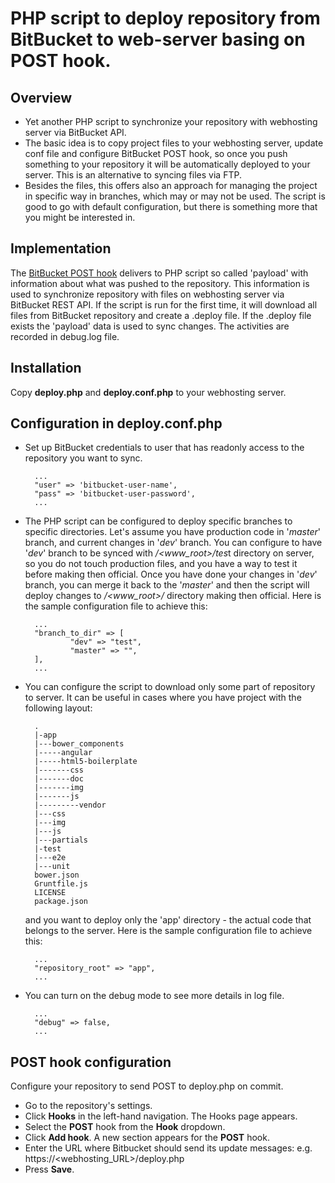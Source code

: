 # PHP script to deploy repository from BitBucket to web-server basing on POST hook. #

## Overview ##
* Yet another PHP script to synchronize your repository with webhosting server via BitBucket API. 
* The basic idea is to copy project files to your webhosting server, update conf file and configure BitBucket POST hook, so once you push something to your repository it will be automatically deployed to your server. This is an alternative to syncing files via FTP.
* Besides the files, this offers also an approach for managing the project in specific way in branches, which may or may not be used. The script is good to go with default configuration, but there is something more that you might be interested in.

## Implementation ##
The [BitBucket POST hook](https://confluence.atlassian.com/display/BITBUCKET/POST+hook+management) delivers to PHP script so called 'payload' with information about what was pushed to the repository. This information is used to synchronize repository with files on webhosting server via BitBucket REST API. If the script is run for the first time, it will download all files from BitBucket repository and create a .deploy file. If the .deploy file exists the 'payload' data is used to sync changes. The activities are recorded in debug.log file.

## Installation ##
Copy **deploy.php** and **deploy.conf.php** to your webhosting server.

## Configuration in deploy.conf.php ##
* Set up BitBucket credentials to user that has readonly access to the repository you want to sync.

		...
		"user" => 'bitbucket-user-name',
		"pass" => 'bitbucket-user-password',
		...

* The PHP script can be configured to deploy specific branches to specific directories. Let's assume you have production code in '*master*' branch, and current changes in '*dev*' branch. You can configure to have '*dev*' branch to be synced with  */<www_root>/tes*t directory on server, so you do not touch production files, and you have a way to test it before making then official. Once you have done your changes in '*dev*' branch, you can merge it back to the '*master*' and then the script will deploy changes to */<www_root>/* directory making then official. Here is the sample configuration file to achieve this: 

		...
		"branch_to_dir" => [
				"dev" => "test", 
				"master" => "",
		],
		...

* You can configure the script to download only some part of repository to server. It can be useful in cases where you have project with the following layout:

		.
		|-app
		|---bower_components
		|-----angular
		|-----html5-boilerplate
		|-------css
		|-------doc
		|-------img
		|-------js
		|---------vendor
		|---css
		|---img
		|---js
		|---partials
		|-test
		|---e2e
		|---unit
		bower.json
		Gruntfile.js
		LICENSE
		package.json	


	and you want to deploy only the 'app' directory - the actual code that belongs to the server. Here is the sample configuration file to achieve this:

		...
		"repository_root" => "app",
		...

* You can turn on the debug mode to see more details in log file. 

		...
		"debug" => false,
		...

## POST hook configuration ##
Configure your repository to send POST to deploy.php on commit. 

* Go to the repository's  settings.
* Click **Hooks** in the left-hand navigation. The Hooks page appears.
* Select the **POST** hook from the **Hook** dropdown.
* Click **Add hook**. A new section appears for the **POST** hook.
* Enter the URL where Bitbucket should send its update messages: e.g. https://<webhosting_URL>/deploy.php
* Press **Save**.
